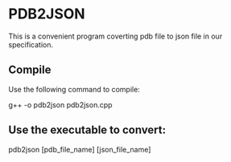 # PDB2JSON

This is a convenient program coverting pdb file to json file in our specification.

## Compile

Use the following command to compile:

  g++ -o pdb2json pdb2json.cpp
  
## Use the executable to convert:

  pdb2json [pdb_file_name] [json_file_name]
